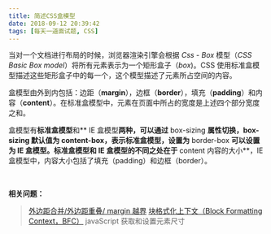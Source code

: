 ```yaml
---
title: 简述CSS盒模型
date: 2018-09-12 20:39:42
tags: [每天一道面试题, CSS]
---
```


当对一个文档进行布局的时候，浏览器渲染引擎会根据 *Css - Box* 模型（*CSS Basic Box model*）将所有元素表示为一个矩形盒子（*box*)。CSS 使用标准盒模型描述这些矩形盒子中的每一个，这个模型描述了元素所占空间的内容。

盒模型由外到内包括：边距（**margin**），边框（**border**），填充（**padding**）和内容（**content**）。在标准盒模型中，元素在页面中所占的宽度是上述四个部分宽度之和。

盒模型有**标准盒模型**和** IE 盒模型**两种，可以通过** box-sizing **属性切换，**box-sizing **默认值为** content-box**，表示标准盒模型，设置为** border-box **可以设置为 IE 盒模型。标准盒模型和 IE 盒模型的不同之处在于** content 内容的大小**，IE 盒模型中，内容大小包括了填充（padding）和边框（border）。

&nbsp;

**相关问题：**

> [外边距合并/外边距重叠/ margin 越界](/2018/09/13/外边距合并现象/)
> [块格式化上下文（Block Formatting Context，BFC）](/2018/09/17/块格式化上下文-BFC/)
> javaScript 获取和设置元素尺寸

&nbsp;
